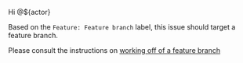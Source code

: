Hi @${actor}

Based on the `Feature: Feature branch` label, this issue should target a feature branch.

Please consult the instructions on [working off of a feature branch](https://github.com/hackforla/website/wiki/How-to-work-off-of-a-feature-branch)